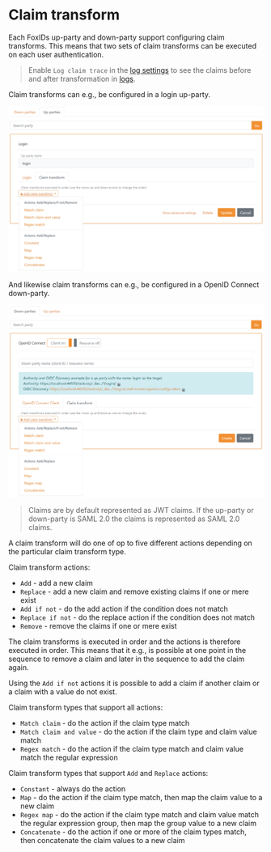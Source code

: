 # Claim transform

Each FoxIDs up-party and down-party support configuring claim transforms. This means that two sets of claim transforms can be executed on each user authentication.

> Enable `Log claim trace` in the [log settings](logging.md#log-settings) to see the claims before and after transformation in [logs](logging.md). 

Claim transforms can e.g., be configured in a login up-party.

![FoxIDs up-party claim transform](images/configure-claim-transform-up-party.png)

And likewise claim transforms can e.g., be configured in a OpenID Connect down-party.

![FoxIDs down-party claim transform](images/configure-claim-transform-down-party.png)

> Claims are by default represented as JWT claims. If the up-party or down-party is SAML 2.0 the claims is represented as SAML 2.0 claims.

A claim transform will do one of op to five different actions depending on the particular claim transform type.

Claim transform actions:

- `Add` - add a new claim
- `Replace` - add a new claim and remove existing claims if one or mere exist
- `Add if not` - do the add action if the condition does not match
- `Replace if not` - do the replace action if the condition does not match
- `Remove` - remove the claims if one or mere exist

The claim transforms is executed in order and the actions is therefore executed in order. This means that it e.g., is possible at one point in the sequence to remove a claim and later in the sequence to add the claim again.

Using the `Add if not` actions it is possible to add a claim if another claim or a claim with a value do not exist.

Claim transform types that support all actions:

- `Match claim` - do the action if the claim type match
- `Match claim and value` - do the action if the claim type and claim value match
- `Regex match` - do the action if the claim type match and claim value match the regular expression

Claim transform types that support `Add` and `Replace` actions:

- `Constant` - always do the action
- `Map` - do the action if the claim type match, then map the claim value to a new claim
- `Regex map` - do the action if the claim type match and claim value match the regular expression group, then map the group value to a new claim
- `Concatenate` - do the action if one or more of the claim types match, then concatenate the claim values to a new claim



